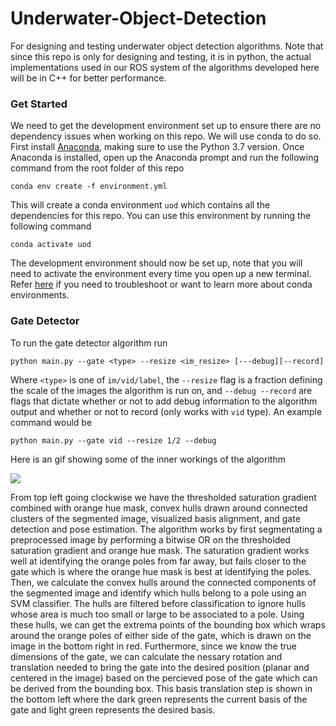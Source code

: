 
# Underwater-Object-Detection
For designing and testing underwater object detection algorithms.  Note that since this repo is only for designing and testing, it is in python, the actual implementations used in our ROS system of the algorithms developed here will be in C++ for better performance.

### Get Started
We need to get the development environment set up to ensure there are no dependency issues when working on this repo. We will use conda to do so. First install [Anaconda](https://www.anaconda.com/distribution/), making sure to use the Python 3.7 version. Once Anaconda is installed, open up the Anaconda prompt and 
run the following command from the root folder of this repo

`conda env create -f environment.yml`

This will create a conda environment `uod` which contains all the dependencies for this repo. You can use this environment by running the following command

`conda activate uod`

The development environment should now be set up, note that you will need to activate the environment every time you open up a new terminal.  Refer [here](https://docs.conda.io/projects/conda/en/latest/user-guide/tasks/manage-environments.html) if you need to troubleshoot or want to learn more about conda environments.

### Gate Detector
To run the gate detector algorithm run

`python main.py --gate <type> --resize <im_resize> [---debug][--record]`

Where `<type>` is one of  `im/vid/label`, the `--resize` flag is a fraction defining the scale of the images the algorithm is run on, and `--debug --record` are flags that dictate whether or not to add debug information to the algorithm output and whether or not to record (only works with `vid` type). An example command would be

`python main.py --gate vid --resize 1/2 --debug`

Here is an gif showing some of the inner workings of the algorithm

![](/videos/demos/gate_demo.gif)

From top left going clockwise we have the thresholded saturation gradient combined with orange hue mask, convex hulls drawn around connected clusters of the segmented image, visualized basis alignment, and gate detection and pose estimation. The algorithm works by first segmentating a preprocessed image by performing a bitwise OR on the thresholded saturation gradient and orange hue mask. The saturation gradient works well at identifying the orange poles from far away, but fails closer to the gate which is where the orange hue mask is best at identifying the poles. Then, we calculate the convex hulls around the connected components of the segmented image and identify which hulls belong to a pole using an SVM classifier. The hulls are filtered before classification to ignore hulls whose area is much too small or large to be associated to a pole. Using these hulls, we can get the extrema points of the bounding box which wraps around the orange poles of either side of the gate, which is drawn on the image in the bottom right in red. Furthermore, since we know the true dimensions of the gate, we can calculate the nessary rotation and translation needed to bring the gate into the desired position (planar and centered in the image) based on the percieved pose of the gate which can be derived from the bounding box. This basis translation step is shown in the bottom left where the dark green represents the current basis of the gate and light green represents the desired basis.  
